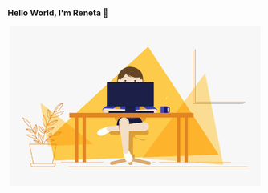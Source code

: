 ### Hello World, I'm Reneta 👋
<img align="right" alt="GIF" src="https://raw.githubusercontent.com/Nikolova9810/Nikolova9810/main/hello.gif" width="500" height="320" />
<!--
**Nikolova9810/Nikolova9810** is a ✨ _special_ ✨ repository because its `README.md` (this file) appears on your GitHub profile.
## I'm a currently working as Software Support Technician at FlatRock Tecnology.


- 🔭 I’m currently working on ...
- 🌱 I’m currently learning ...
- 👯 I’m looking to collaborate on ...
- 🤔 I’m looking for help with ...
- 💬 Ask me about ...
- 📫 How to reach me: ...
- 😄 Pronouns: ...
- ⚡ Fun fact: ...
-->
